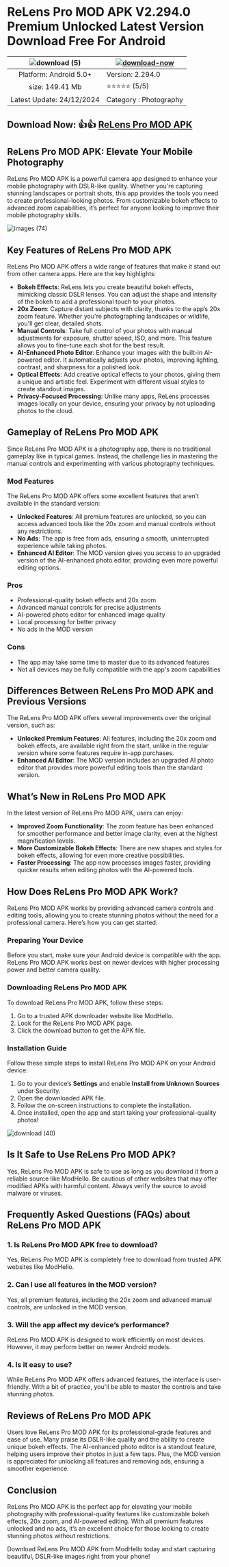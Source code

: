 # ReLens Pro MOD APK V2.294.0 Premium Unlocked Latest Version Download Free For Android

| ![download (5)](https://github.com/user-attachments/assets/47885d3f-f17a-4830-8130-379965a0f55a) | [![download-now](https://github.com/user-attachments/assets/22657e67-9d2d-46af-a41a-5d365d2ddc1f)](https://modhello.com/relens-camera/)  |
|:-------------------------------------------------:|-----------------------|
| Platform: Android 5.0+                      | Version: 2.294.0    |
| size: 149.41 Mb                                |   ⭐️⭐️⭐️⭐️⭐️ (5/5) |
| Latest Update: 24/12/2024                      | Category : Photography |

## Download Now: 👍👍 [ReLens Pro MOD APK](https://modhello.com/relens-camera/)

## ReLens Pro MOD APK: Elevate Your Mobile Photography

ReLens Pro MOD APK is a powerful camera app designed to enhance your mobile photography with DSLR-like quality. Whether you're capturing stunning landscapes or portrait shots, this app provides the tools you need to create professional-looking photos. From customizable bokeh effects to advanced zoom capabilities, it’s perfect for anyone looking to improve their mobile photography skills.

![images (74)](https://github.com/user-attachments/assets/cb057f4b-0f52-4bb6-99d1-1a4de0fd9f8f)


## Key Features of ReLens Pro MOD APK

ReLens Pro MOD APK offers a wide range of features that make it stand out from other camera apps. Here are the key highlights:

- **Bokeh Effects**: ReLens lets you create beautiful bokeh effects, mimicking classic DSLR lenses. You can adjust the shape and intensity of the bokeh to add a professional touch to your photos.
- **20x Zoom**: Capture distant subjects with clarity, thanks to the app’s 20x zoom feature. Whether you're photographing landscapes or wildlife, you'll get clear, detailed shots.
- **Manual Controls**: Take full control of your photos with manual adjustments for exposure, shutter speed, ISO, and more. This feature allows you to fine-tune each shot for the best result.
- **AI-Enhanced Photo Editor**: Enhance your images with the built-in AI-powered editor. It automatically adjusts your photos, improving lighting, contrast, and sharpness for a polished look.
- **Optical Effects**: Add creative optical effects to your photos, giving them a unique and artistic feel. Experiment with different visual styles to create standout images.
- **Privacy-Focused Processing**: Unlike many apps, ReLens processes images locally on your device, ensuring your privacy by not uploading photos to the cloud.

## Gameplay of ReLens Pro MOD APK

Since ReLens Pro MOD APK is a photography app, there is no traditional gameplay like in typical games. Instead, the challenge lies in mastering the manual controls and experimenting with various photography techniques. 

### Mod Features
The ReLens Pro MOD APK offers some excellent features that aren’t available in the standard version:

- **Unlocked Features**: All premium features are unlocked, so you can access advanced tools like the 20x zoom and manual controls without any restrictions.
- **No Ads**: The app is free from ads, ensuring a smooth, uninterrupted experience while taking photos.
- **Enhanced AI Editor**: The MOD version gives you access to an upgraded version of the AI-enhanced photo editor, providing even more powerful editing options.

### Pros
- Professional-quality bokeh effects and 20x zoom
- Advanced manual controls for precise adjustments
- AI-powered photo editor for enhanced image quality
- Local processing for better privacy
- No ads in the MOD version

### Cons
- The app may take some time to master due to its advanced features
- Not all devices may be fully compatible with the app's zoom capabilities

## Differences Between ReLens Pro MOD APK and Previous Versions

The ReLens Pro MOD APK offers several improvements over the original version, such as:

- **Unlocked Premium Features**: All features, including the 20x zoom and bokeh effects, are available right from the start, unlike in the regular version where some features require in-app purchases.
- **Enhanced AI Editor**: The MOD version includes an upgraded AI photo editor that provides more powerful editing tools than the standard version.

## What’s New in ReLens Pro MOD APK

In the latest version of ReLens Pro MOD APK, users can enjoy:

- **Improved Zoom Functionality**: The zoom feature has been enhanced for smoother performance and better image clarity, even at the highest magnification levels.
- **More Customizable Bokeh Effects**: There are new shapes and styles for bokeh effects, allowing for even more creative possibilities.
- **Faster Processing**: The app now processes images faster, providing quicker results when editing photos with the AI-powered tools.

## How Does ReLens Pro MOD APK Work?

ReLens Pro MOD APK works by providing advanced camera controls and editing tools, allowing you to create stunning photos without the need for a professional camera. Here’s how you can get started:

### Preparing Your Device
Before you start, make sure your Android device is compatible with the app. ReLens Pro MOD APK works best on newer devices with higher processing power and better camera quality.

### Downloading ReLens Pro MOD APK
To download ReLens Pro MOD APK, follow these steps:

1. Go to a trusted APK downloader website like ModHello.
2. Look for the ReLens Pro MOD APK page.
3. Click the download button to get the APK file.

### Installation Guide
Follow these simple steps to install ReLens Pro MOD APK on your Android device:

1. Go to your device’s **Settings** and enable **Install from Unknown Sources** under Security.
2. Open the downloaded APK file.
3. Follow the on-screen instructions to complete the installation.
4. Once installed, open the app and start taking your professional-quality photos!

![download (40)](https://github.com/user-attachments/assets/c104bb5f-e467-49d8-a107-482128afbbb7)


## Is It Safe to Use ReLens Pro MOD APK?

Yes, ReLens Pro MOD APK is safe to use as long as you download it from a reliable source like ModHello. Be cautious of other websites that may offer modified APKs with harmful content. Always verify the source to avoid malware or viruses.

## Frequently Asked Questions (FAQs) about ReLens Pro MOD APK

### 1. Is ReLens Pro MOD APK free to download?
Yes, ReLens Pro MOD APK is completely free to download from trusted APK websites like ModHello.

### 2. Can I use all features in the MOD version?
Yes, all premium features, including the 20x zoom and advanced manual controls, are unlocked in the MOD version.

### 3. Will the app affect my device’s performance?
ReLens Pro MOD APK is designed to work efficiently on most devices. However, it may perform better on newer Android models.

### 4. Is it easy to use?
While ReLens Pro MOD APK offers advanced features, the interface is user-friendly. With a bit of practice, you'll be able to master the controls and take stunning photos.

## Reviews of ReLens Pro MOD APK

Users love ReLens Pro MOD APK for its professional-grade features and ease of use. Many praise its DSLR-like quality and the ability to create unique bokeh effects. The AI-enhanced photo editor is a standout feature, helping users improve their photos in just a few taps. Plus, the MOD version is appreciated for unlocking all features and removing ads, ensuring a smoother experience.

## Conclusion
ReLens Pro MOD APK is the perfect app for elevating your mobile photography with professional-quality features like customizable bokeh effects, 20x zoom, and AI-powered editing. With all premium features unlocked and no ads, it’s an excellent choice for those looking to create stunning photos without restrictions.

Download ReLens Pro MOD APK from ModHello today and start capturing beautiful, DSLR-like images right from your phone!
